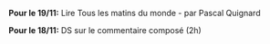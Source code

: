 **Pour le 19/11:**
Lire Tous les matins du monde - par Pascal Quignard

**Pour le 18/11:**
DS sur le commentaire composé (2h)